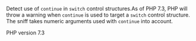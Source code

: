 Detect use of `continue` in `switch` control structures.As of PHP 7.3, PHP will throw a warning when `continue` is used to target a `switch`
control structure.
The sniff takes numeric arguments used with `continue` into account.

PHP version 7.3